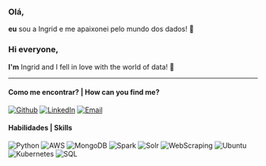 ### Olá,
**eu** sou a Ingrid e me apaixonei pelo mundo dos dados! 💜

### Hi everyone,
**I'm** Ingrid and I fell in love with the world of data! 💜

---

#### Como me encontrar? | How can you find me?
[![Github](https://img.shields.io/badge/Github-9932CC?style=for-the-badge&logo=Github&logoColor=fffff)](https://github.com/icaloooou) [![LinkedIn](https://img.shields.io/badge/LinkedIn-9932CC?style=for-the-badge&logo=linkedin&logoColor=ffff)](https://www.linkedin.com/in/ingridcbatista/) [![Email](https://img.shields.io/badge/GMAIL-9932CC?style=for-the-badge&logo=gmail&logoColor=fff)](rockingrid6@gmail.com)


#### Habilidades | Skills
![Python](https://img.shields.io/badge/PYTHON-9932CC?style=for-the-badge&logo=python&logoColor=fff) ![AWS](https://img.shields.io/badge/AWS-9932CC?style=for-the-badge&logo=amazon&logoColor=fff) ![MongoDB](https://img.shields.io/badge/MONGODB-9932CC?style=for-the-badge&logo=mongodb&logoColor=fff)
![Spark](https://img.shields.io/badge/SPARK-9932CC?style=for-the-badge&logo=apache-spark&logoColor=fff) ![Solr](https://img.shields.io/badge/SOLR-9932CC?style=for-the-badge&logo=apache-solr&logoColor=fff) ![WebScraping](https://img.shields.io/badge/WEB%20SCRAPING-9932CC?style=for-the-badge&logo=swagger&logoColor=fff) 
![Ubuntu](https://img.shields.io/badge/Ubuntu-9932CC?style=for-the-badge&logo=ubuntu&logoColor=fff) ![Kubernetes](https://img.shields.io/badge/Kubernetes-9932CC?style=for-the-badge&logo=kubernetes&logoColor=fff) ![SQL](https://img.shields.io/badge/SQL-9932CC?style=for-the-badge&logo=microsoft-sql-server&logoColor=fff)
